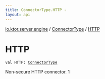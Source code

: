 ```yaml
---
title: ConnectorType.HTTP - 
layout: api
---
```


<div class='api-docs-breadcrumbs'><a href="../index.html">io.ktor.server.engine</a> / <a href="index.html">ConnectorType</a> / <a href="./-h-t-t-p.html">HTTP</a></div>

# HTTP

<div class="signature"><code><span class="keyword">val </span><span class="identifier">HTTP</span><span class="symbol">: </span><a href="index.html"><span class="identifier">ConnectorType</span></a></code></div>

Non-secure HTTP connector.
1


